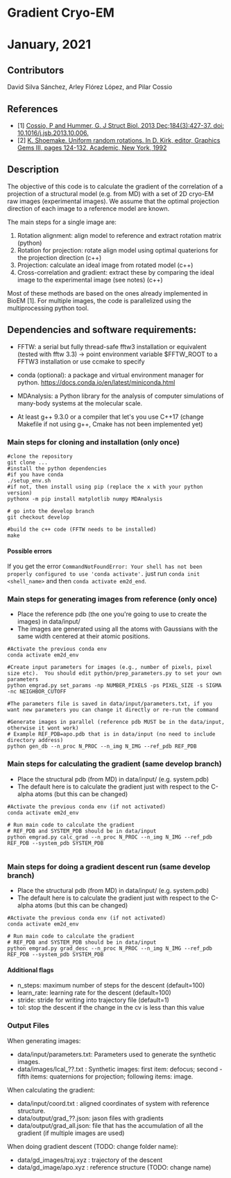 # Gradient Cryo-EM
# January, 2021
## Contributors
David Silva Sánchez, Arley Flórez López, and Pilar Cossio

## References
* [1] [Cossio, P and Hummer, G. J Struct Biol. 2013 Dec;184(3):427-37. doi: 10.1016/j.jsb.2013.10.006.](http://www.ncbi.nlm.nih.gov/pubmed/24161733)
* [2] [K. Shoemake. Uniform random rotations. In D. Kirk, editor, Graphics Gems III, pages 124-132. Academic, New York, 1992](https://www.sciencedirect.com/book/9780124096738/graphics-gems-iii-ibm-version)

## Description

The objective of this code is to calculate the gradient of the correlation of a projection of a structural model (e.g. from MD) with a set of 2D cryo-EM raw images (experimental images). We assume that the optimal projection direction of each image to a reference model are known.

The main steps for a single image are:
1) Rotation alignment: align model to reference and extract rotation matrix (python)
2) Rotation for projection: rotate align model using optimal quaterions for the projection direction (c++)
3) Projection: calculate an ideal image from rotated model (c++)
4) Cross-correlation and gradient: extract these by comparing the ideal image to the experimental image (see notes) (c++)

Most of these methods are based on the ones already implemented in BioEM [1]. For multiple images, the code is parallelized using the multiprocessing python tool. 

## Dependencies and software requirements:

* FFTW: a serial but fully thread-safe fftw3 installation or equivalent (tested with fftw 3.3)
     -> point environment variable $FFTW_ROOT to a FFTW3 installation or use ccmake to specify

* conda (optional): a package and virtual environment manager for python. https://docs.conda.io/en/latest/miniconda.html
* MDAnalysis: a Python library for the analysis of computer simulations of many-body systems at the molecular scale.
* At least g++ 9.3.0 or a compiler that let's you use C++17 (change Makefile if not using g++, Cmake has not been implemented yet)

### Main steps for cloning and installation (only once)

```
#clone the repository
git clone ...
#install the python dependencies
#if you have conda
./setup_env.sh
#if not, then install using pip (replace the x with your python version)
pythonx -m pip install matplotlib numpy MDAnalysis

# go into the develop branch
git checkout develop

#build the c++ code (FFTW needs to be installed)
make
```
#### Possible errors
If you get the error `CommandNotFoundError: Your shell has not been properly configured to use 'conda activate'.` just run `conda init <shell_name>` and then `conda activate em2d_end`.

### Main steps for generating images from reference (only once)

* Place the reference pdb (the one you're going to use to create the images) in data/input/
* The images are generated using all the atoms with Gaussians with the same width centered at their atomic positions.

```
#Activate the previous conda env
conda activate em2d_env

#Create input parameters for images (e.g., number of pixels, pixel size etc).  You should edit python/prep_parameters.py to set your own parameters
python emgrad.py set_params -np NUMBER_PIXELS -ps PIXEL_SIZE -s SIGMA -nc NEIGHBOR_CUTOFF 

#The parameters file is saved in data/input/parameters.txt, if you want new parameters you can change it directly or re-run the command

#Generate images in parallel (reference pdb MUST be in the data/input, otherwise it wont work)
# Example REF_PDB=apo.pdb that is in data/input (no need to include directory address)
python gen_db --n_proc N_PROC --n_img N_IMG --ref_pdb REF_PDB
```

### Main steps for calculating the gradient (same develop branch)

* Place the structural pdb (from MD) in data/input/ (e.g. system.pdb)
* The default here is to calculate the gradient just with respect to the C-alpha atoms (but this can be changed)

```
#Activate the previous conda env (if not activated)
conda activate em2d_env

# Run main code to calculate the gradient 
# REF_PDB and SYSTEM_PDB should be in data/input
python emgrad.py calc_grad --n_proc N_PROC --n_img N_IMG --ref_pdb REF_PDB --system_pdb SYSTEM_PDB


```

### Main steps for doing a gradient descent run (same develop branch)

* Place the structural pdb (from MD) in data/input/ (e.g. system.pdb)
* The default here is to calculate the gradient just with respect to the C-alpha atoms (but this can be changed)

```
#Activate the previous conda env (if not activated)
conda activate em2d_env

# Run main code to calculate the gradient 
# REF_PDB and SYSTEM_PDB should be in data/input
python emgrad.py grad_desc --n_proc N_PROC --n_img N_IMG --ref_pdb REF_PDB --system_pdb SYSTEM_PDB

```

#### Additional flags
* n_steps: maximum number of steps for the descent (default=100)
* learn_rate: learning rate for the descent (default=100)
* stride: stride for writing into trajectory file (default=1)
* tol: stop the descent if the change in the cv is less than this value



### Output Files
When generating images: 
* data/input/parameters.txt: Parameters used to generate the synthetic images.
* data/images/Ical_??.txt : Synthetic images: first item: defocus; second - fifth items: quaternions for projection; following items: image.

When calculating the gradient:
* data/input/coord.txt : aligned coordinates of system with reference structure.
* data/output/grad_??.json: jason files with gradients
* data/output/grad_all.json: file that has the accumulation of all the gradient (if multiple images are used)

When doing gradient descent (TODO: change folder name): 
* data/gd_images/traj.xyz : trajectory of the descent 
* data/gd_image/apo.xyz : reference structure (TODO: change name)
